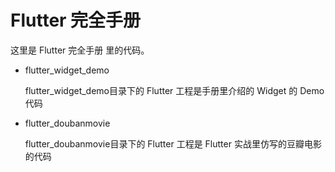 # Flutter 完全手册

这里是 Flutter 完全手册 里的代码。

* flutter_widget_demo 

  flutter_widget_demo目录下的 Flutter 工程是手册里介绍的 Widget 的 Demo 代码

* flutter_doubanmovie 

  flutter_doubanmovie目录下的 Flutter 工程是 Flutter 实战里仿写的豆瓣电影的代码
